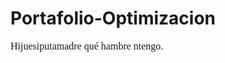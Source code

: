 # Portafolio-Optimizacion

<span style="font-family: 'Times New Roman', Times, serif; font-size: 16px;">
Hijuesiputamadre qué hambre ntengo.</span>

